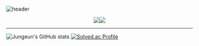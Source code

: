 ![header](https://capsule-render.vercel.app/api?type=waving&color=timeAuto&height=300&section=header&text=Jungeun🙌&fontSize=60)

<p align="center">
<img src="https://img.shields.io/badge/springboot-6DB33F?style=for-the-badge&logo=springboot&logoColor=white"><img src="https://img.shields.io/badge/javascript-F7DF1E?style=for-the-badge&logo=javascript&logoColor=black">
<hr>
<p align="center"> 
  
  ![Jungeun's GitHub stats](https://github-readme-stats.vercel.app/api?username=kjjee99&show_icons=true&theme=graywhite)
  [![Solved.ac Profile](http://mazassumnida.wtf/api/v2/generate_badge?boj=kjjee99)](https://solved.ac/kjjee99/)

</p>



